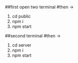 ##first open two terminal
#then ->  
1. cd public
2. npm i
3. npm start


##second terminal
#then ->  
1. cd server
2. npm i
3. npm start

